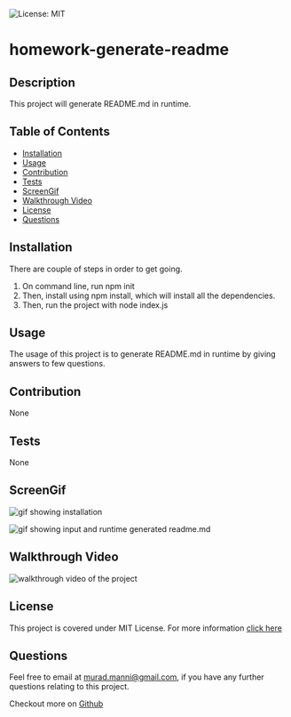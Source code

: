 
![License: MIT](https://img.shields.io/badge/LICENSE-MIT%20License-green)
# homework-generate-readme

## Description
This project will generate README.md in runtime.
    
## Table of Contents
- [Installation](#installation)
- [Usage](#usage)
- [Contribution](#contribution)
- [Tests](#tests)
- [ScreenGif](#screengif)
- [Walkthrough Video](#walkthrough)
- [License](#license)
- [Questions](#questions)

## Installation  
There are couple of steps in order to get going.
1. On command line, run npm init
2. Then, install using npm install, which will install all the dependencies.
3. Then, run the project with node index.js
      
## Usage      
The usage of this project is to generate README.md in runtime by giving answers to few questions.
      
## Contribution
None

## Tests
None

## ScreenGif
![gif showing installation](assets/screen1.gif)

![gif showing input and runtime generated readme.md](assets/screen2.gif)

## Walkthrough Video <a name="walkthrough"></a>
![walkthrough video of the project](https://youtu.be/EbiV-CWM65c)

## License
This project is covered under MIT License. 
            For more information [click here](https://opensource.org/licenses/MIT)
      
## Questions
Feel free to email at murad.manni@gmail.com, if you have any further questions relating to this project.

Checkout more on [Github](https://github.com/muradmanni)
    